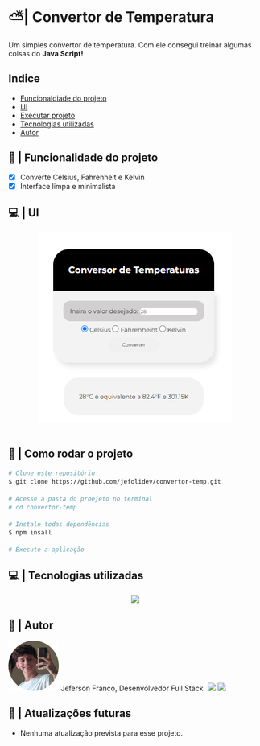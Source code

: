 # ⛅| Convertor de Temperatura

 <p> Um simples convertor de temperatura. Com ele consegui treinar algumas coisas do <b>Java Script! </b></p>

## Indice
- [Funcionaldiade do projeto](##funcionalidade-do-projeto)
- [UI](##ui)
- [Executar projeto](##como-rodar)
- [Tecnologias utilizadas](##tecnologias-utilizadas)
- [Autor](##Autor)

## 🔧 | Funcionalidade do projeto

- [x] Converte Celsius, Fahrenheit e Kelvin
- [x] Interface limpa e minimalista

## 💻 | UI
<div align = "center">
    <img src = "assets/tempcalc.png">
</div>

<br>

## 🎈 | Como rodar o projeto

```bash
# Clone este repositório
$ git clone https://github.com/jefolidev/convertor-temp.git

# Acesse a pasta do proejeto no terminal
# cd convertor-temp

# Instale todas dependências
$ npm insall

# Execute a aplicação
```

## 💻 | Tecnologias utilizadas 
<div align = center>
<img src = "https://skillicons.dev/icons?i=html,css,js">
</div>

## 👤 | Autor
<img src = "./assets/fotominhacircle.png" style = "width: 100px;"> <span> Jeferson Franco, Desenvolvedor Full Stack </span> <a style = "text-decoration: none;" href = "https://github.com/jefolidev"> <img src = "https://skillicons.dev/icons?i=linkedin" style = "margin-left: 5px; width: 20px; z-index: 2;"> </a> <a style = "text-decoration: none;" href = "https://www.linkedin.com/in/jeferson-franco-1349062b0/"> <img src = "https://skillicons.dev/icons?i=github&theme=light" style = "width: 20px; z-index: 2;"> </a>


## 🎏 | Atualizações futuras
- Nenhuma atualização prevista para esse projeto.
